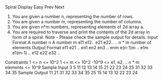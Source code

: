 
Spiral Display
Easy  Prev   Next
1. You are given a number n, representing the number of rows.
2. You are given a number m, representing the number of columns.
3. You are given n*m numbers, representing elements of 2d array a.
4. You are required to traverse and print the contents of the 2d array in form of a spiral.
Note - Please check the sample output for details.
Input Format
A number n
A number m
e11
e12..
e21
e22..
.. n * m number of elements
Output Format
e11
e21
..
en1
en2
en3
..
enm
e(n-1)m
..
e1m
e1(m-1)
..
e12
e22
e32
..

Constraints
1 <= n <= 10^2
1 <= m <= 10^2
-10^9 <= e1, e2, .. n * m elements <= 10^9
Sample Input
3
5
11
12
13
14
15
21
22
23
24
25
31
32
33
34
35
Sample Output
11
21
31
32
33
34
35
25
15
14
13
12
22
23
24
